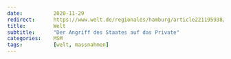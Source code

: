 ```yaml
---
date:          2020-11-29
redirect:      https://www.welt.de/regionales/hamburg/article221195938/Stefan-Aust-Nun-wird-in-die-familiaeren-Einheiten-buergerlicher-Bereiche-eingegriffen.html
title:         Welt
subtitle:      "Der Angriff des Staates auf das Private"
categories:    MSM
tags:          [welt, massnahmen]
---
```

